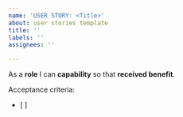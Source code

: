 ```yaml
---
name: 'USER STORY: <Title>'
about: user stories template
title: ''
labels: ''
assignees: ''

---
```


As a **role** I can **capability** so that **received benefit**.

Acceptance criteria:
- [ ]
